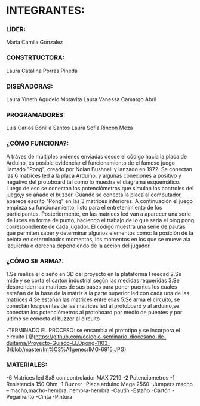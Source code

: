 
# INTEGRANTES:

### LÍDER: 
Maria Camila Gonzalez 
### CONSTRTUCTORA:
Laura Catalina Porras Pineda 
### DISEÑADORAS:
Laura Yineth Agudelo Motavita
Laura Vanessa Camargo Abril
### PROGRAMADORES:
Luis Carlos Bonilla Santos
Laura Sofia Rincón Meza

### ¿CÓMO FUNCIONA?:
A tráves de múltiples ordenes enviadas desde el código hacia la placa de Arduino, es posible evidenciar el funcionamiento de el famoso juego llamado "Pong", creado por Nolan Bushnell y lanzado en 1972. Se conectan las 6 matrices led a la placa Arduino, y algunas conexiones a positivo y negativo del protoboard tal como lo muestra el diagrama esquemático. Luego de eso se conectan los potenciómetros que simulan los controles del juego,y se añade el buzzer. Cuando se conecta la placa al computador, aparece escrito "Pong" en las 3 matrices inferiores. A continuación el juego empieza su funcionamiento, listo para el entretenimiento de los participantes. Posteriormente, en las matrices led van a aparecer una serie de luces en forma de punto, haciendo el trabajo de lo que sería el ping pong correspondiente de cada jugador. El código muestra una serie de pautas que permiten saber y determinar algunos elementos como: la posición de la pelota en determinados momentos, los momentos en los que se mueve ala izquierda o derecha dependiendo de la acción del jugador.

### ¿CÓMO SE ARMA?:
1.Se realiza el diseño en 3D del proyecto en la plataforma Freecad
2.Se mide y se corta el cartón industrial según las medidas requeridas
3.Se desprenden las matrices de sus bases para poner puentes los cuales estañan de la base de la matriz a la parte superior led con cada una de las matrices
4.Se estañan las matrices entre ellas 
5.Se arma el circuito, se conectan los puentes de las matrices led al protoboard y al arduino,se conectan los potenciómetros al protoboard por medio de puentes y por último se conecta el buzzer al circuito

-TERMINADO EL PROCESO: se ensambla el prototipo y se incorpora el circuito
[1]!(https://github.com/colegio-seminario-diocesano-de-duitama/Proyecto-Guiado-LEDpong-1103-3/blob/master/Im%C3%A1genes/IMG-6915.JPG)

### MATERIALES:

-6 Matrices led 8x8 con controlador MAX 7219
-2 Potenciometros 
-1 Resistencia 150 Ohm 
-1 Buzzer 
-Placa arduino Mega 2560
-Jumpers macho – macho,macho-hembra, hembra-hembra
-Cautín
-Estaño
-Cartón
-Pegamento
-Cinta
-Pintura
